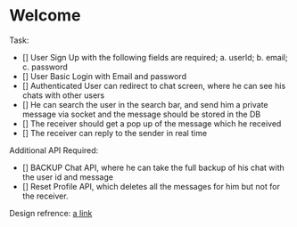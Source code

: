 # Welcome

Task:

- [] User Sign Up with the following fields are required; a\. userId; b\. email; c\. password
- [] User Basic Login with Email and password
- [] Authenticated User can redirect to chat screen\, where he can see his chats with other users
- [] He can search the user in the search bar\, and send him a private message via socket and the message should be stored in the DB
- [] The receiver should get a pop up of the message which he received
- [] The receiver can reply to the sender in real time

Additional API Required:

- [] BACKUP Chat API, where he can take the full backup of his chat with the user id and message
- [] Reset Profile API, which deletes all the messages for him but not for the receiver.

Design refrence:
[a link](https://dribbble.com/shots/3223546-CRM-Dashboard-Contact-screen)
